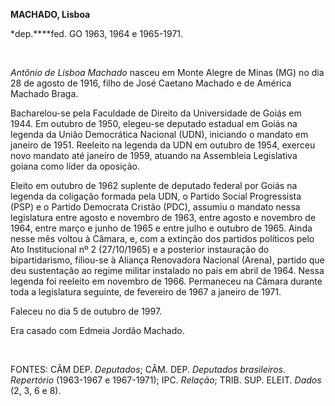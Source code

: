 **MACHADO, Lisboa**

\*dep.****fed. GO 1963, 1964 e 1965-1971.

 

*Antônio de Lisboa Machado* nasceu em Monte Alegre de Minas (MG) no dia
28 de agosto de 1916, filho de José Caetano Machado e de América Machado
Braga.

Bacharelou-se pela Faculdade de Direito da Universidade de Goiás em
1944. Em outubro de 1950, elegeu-se deputado estadual em Goiás na
legenda da União Democrática Nacional (UDN), iniciando o mandato em
janeiro de 1951. Reeleito na legenda da UDN em outubro de 1954, exerceu
novo mandato até janeiro de 1959, atuando na Assembleia Legislativa
goiana como líder da oposição.

Eleito em outubro de 1962 suplente de deputado federal por Goiás na
legenda da coligação formada pela UDN, o Partido Social Progressista
(PSP) e o Partido Democrata Cristão (PDC), assumiu o mandato nessa
legislatura entre agosto e novembro de 1963, entre agosto e novembro de
1964, entre março e junho de 1965 e entre julho e outubro de 1965. Ainda
nesse mês voltou à Câmara, e, com a extinção dos partidos políticos pelo
Ato Institucional nº 2 (27/10/1965) e a posterior instauração do
bipartidarismo, filiou-se à Aliança Renovadora Nacional (Arena), partido
que deu sustentação ao regime militar instalado no país em abril de
1964. Nessa legenda foi reeleito em novembro de 1966. Permaneceu na
Câmara durante toda a legislatura seguinte, de fevereiro de 1967 a
janeiro de 1971.

Faleceu no dia 5 de outubro de 1997.

Era casado com Edmeia Jordão Machado.

 

FONTES: CÂM DEP. *Deputados*; CÂM. DEP. *Deputados brasileiros.
Repertório* (1963-1967 e 1967-1971); IPC. *Relação*; TRIB. SUP. ELEIT.
*Dados* (2, 3, 6 e 8).

 
